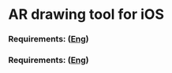 # AR drawing tool for iOS

### Requirements: ([Eng](/Documents/Software%20Requirements%20Specification.md))
### Requirements: ([Eng](/Dio/DIO.md))
